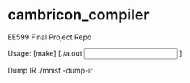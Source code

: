 # cambricon_compiler
EE599 Final Project Repo


Usage: 
[make]
[./a.out <input> <output>]


Dump IR
./mnist -dump-ir

